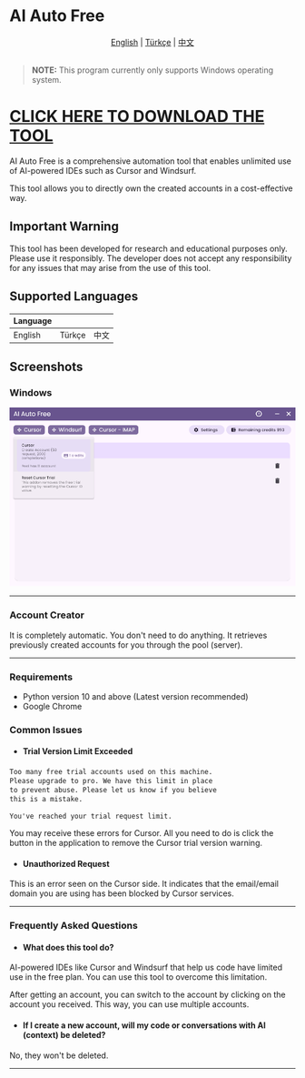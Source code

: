 # AI Auto Free

<div align="center">
  <a href="README.md">English</a> |
  <a href="README.tr.md">Türkçe</a> |
  <a href="README.md.cn">中文</a>
</div>

<br>

> **NOTE:** This program currently only supports Windows operating system.

# [CLICK HERE TO DOWNLOAD THE TOOL](https://github.com/kodu67/ai-auto-free/releases/latest)

AI Auto Free is a comprehensive automation tool that enables unlimited use of AI-powered IDEs such as Cursor and Windsurf.

This tool allows you to directly own the created accounts in a cost-effective way.

## Important Warning
This tool has been developed for research and educational purposes only. Please use it responsibly. The developer does not accept any responsibility for any issues that may arise from the use of this tool.

## Supported Languages

| Language |  |  |
|----------|----------|----------|
| English  | Türkçe  | 中文 |

## Screenshots

### Windows
![AI Free](screenshots/r1.png)
___
### Account Creator
It is completely automatic. You don't need to do anything. It retrieves previously created accounts for you through the pool (server).
___

### Requirements
- Python version 10 and above (Latest version recommended)
- Google Chrome

### Common Issues

- #### Trial Version Limit Exceeded
```text
Too many free trial accounts used on this machine.
Please upgrade to pro. We have this limit in place
to prevent abuse. Please let us know if you believe
this is a mistake.
```

```text
You've reached your trial request limit.
```
You may receive these errors for Cursor. All you need to do is click the button in the application to remove the Cursor trial version warning.

- #### Unauthorized Request
This is an error seen on the Cursor side. It indicates that the email/email domain you are using has been blocked by Cursor services.

___
### Frequently Asked Questions
- #### What does this tool do?
AI-powered IDEs like Cursor and Windsurf that help us code have limited use in the free plan. You can use this tool to overcome this limitation.

After getting an account, you can switch to the account by clicking on the account you received. This way, you can use multiple accounts.

- #### If I create a new account, will my code or conversations with AI (context) be deleted?
No, they won't be deleted.
___
